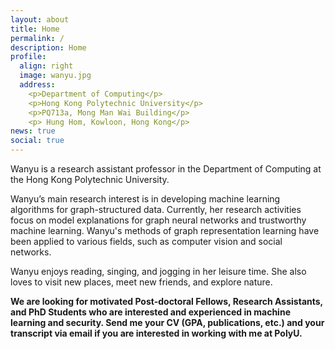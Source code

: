 ```yaml
---
layout: about
title: Home
permalink: /
description: Home
profile:
  align: right
  image: wanyu.jpg
  address: 
    <p>Department of Computing</p>
    <p>Hong Kong Polytechnic University</p>
    <p>PQ713a, Mong Man Wai Building</p>
    <p> Hung Hom, Kowloon, Hong Kong</p>
news: true
social: true
---
```

Wanyu is a research assistant professor in the Department of Computing at the Hong Kong Polytechnic University.

Wanyu’s main research interest is in developing machine learning algorithms for graph-structured data. Currently, her research activities focus on model explanations for graph neural networks and trustworthy machine learning. Wanyu's methods of graph representation learning have been applied to various fields, such as computer vision and social networks.

Wanyu enjoys reading, singing, and jogging in her leisure time. She also loves to visit new places, meet new friends, and explore nature.
<br>

<p> <strong>We are looking for motivated Post-doctoral Fellows, Research Assistants, and PhD Students who are interested and experienced in machine learning and security. Send me your CV (GPA, publications, etc.) and your transcript via email if you are interested in working with me at PolyU.</strong>
